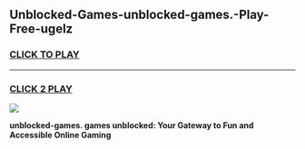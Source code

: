 
## Unblocked-Games-unblocked-games.-Play-Free-ugelz
<h3>
<a href="https://premium76.site?title=unblocked-games.&ref=18A1">CLICK TO PLAY</a></h3>
<hr>

<h3>
<a href="https://premium76.site?title=unblocked-games.&ref=18A1">CLICK 2 PLAY</a>
  
</h3>

<a href="https://premium76.site?title=unblocked-games.&ref=18A1"><img src="https://clearcache.store/games.png"></a>


**unblocked-games. games unblocked: Your Gateway to Fun and Accessible Online Gaming**
